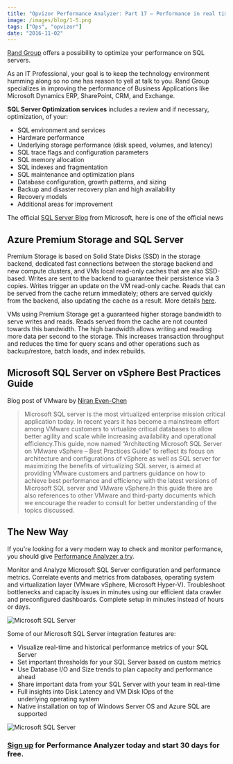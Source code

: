 ```yaml
---
title: "Opvizor Performance Analyzer: Part 17 – Performance in real time for Microsoft SQL Server"
image: /images/blog/1-5.png
tags: ["Ops", "opvizor"]
date: "2016-11-02"
---
```


[Rand Group](https://www.randgroup.com/software/sql-server/sql-server-optimization/?gclid=CjwKEAjw7ZHABRCTr_DV4_ejvgQSJACr-Ycwi3ReSVVDFlyt7or3p_RNnKH0RhMKsCG5vTAtoqBs2hoCCzvw_wcB) offers a possibility to optimize your performance on SQL servers.

As an IT Professional, your goal is to keep the technology environment humming along so no one has reason to yell at talk to you. Rand Group specializes in improving the performance of Business Applications like Microsoft Dynamics ERP, SharePoint, CRM, and Exchange.

**SQL Server Optimization services** includes a review and if necessary, optimization, of your:

- SQL environment and services
- Hardware performance
- Underlying storage performance (disk speed, volumes, and latency)
- SQL trace flags and configuration parameters
- SQL memory allocation
- SQL indexes and fragmentation
- SQL maintenance and optimization plans
- Database configuration, growth patterns, and sizing
- Backup and disaster recovery plan and high availability
- Recovery models
- Additional areas for improvement

The official [SQL Server Blog](https://blogs.technet.microsoft.com/dataplatforminsider/) from Microsoft, here is one of the official news

## Azure Premium Storage and SQL Server

Premium Storage is based on Solid State Disks (SSD) in the storage backend, dedicated fast connections between the storage backend and new compute clusters, and VMs local read-only caches that are also SSD-based. Writes are sent to the backend to guarantee their persistence via 3 copies. Writes trigger an update on the VM read-only cache. Reads that can be served from the cache return immediately; others are served quickly from the backend, also updating the cache as a result. More details [here](http://azure.microsoft.com/blog/2015/04/16/azure-premium-storage-now-generally-available-2/).

VMs using Premium Storage get a guaranteed higher storage bandwidth to serve writes and reads. Reads served from the cache are not counted towards this bandwidth. The high bandwidth allows writing and reading more data per second to the storage. This increases transaction throughput and reduces the time for query scans and other operations such as backup/restore, batch loads, and index rebuilds.

## Microsoft SQL Server on vSphere Best Practices Guide

Blog post of VMware by [Niran Even-Chen](http://blogs.vmware.com/apps/author/niranevenchen)

> Microsoft SQL server is the most virtualized enterprise mission critical application today. In recent years it has become a mainstream effort among VMware customers to virtualize critical databases to allow better agility and scale while increasing availability and operational efficiency.This guide, now named “Architecting Microsoft SQL Server on VMware vSphere – Best Practices Guide” to reflect its focus on architecture and configurations of vSphere as well as SQL server for maximizing the benefits of virtualizing SQL server, is aimed at providing VMware customers and partners guidance on how to achieve best performance and efficiency with the latest versions of Microsoft SQL server and VMware vSphere.In this guide there are also references to other VMware and third-party documents which we encourage the reader to consult for better understanding of the topics discussed.

## The New Way

If you're looking for a very modern way to check and monitor performance, you should give [Performance Analyzer a try](http://try.opvizor.com/perfanalyzer/). 

Monitor and Analyze Microsoft SQL Server configuration and performance metrics. Correlate events and metrics from databases, operating system and virtualization layer (VMware vSphere, Microsoft Hyper-V). Troubleshoot bottlenecks and capacity issues in minutes using our efficient data crawler and preconfigured dashboards. Complete setup in minutes instead of hours or days.

![Microsoft SQL Server](/images/blog/1-5.png)

Some of our Microsoft SQL Server integration features are:

- Visualize real-time and historical performance metrics of your SQL Server
- Set important thresholds for your SQL Server based on custom metrics
- Use Database I/O and Size trends to plan capacity and performance ahead
- Share important data from your SQL Server with your team in real-time
- Full insights into Disk Latency and VM Disk IOps of the underlying operating system
- Native installation on top of Windows Server OS and Azure SQL are supported

![Microsoft SQL Server](/images/blog/2-5.png)

### [Sign up](http://try.opvizor.com/perfanalyzer/) for Performance Analyzer today and start 30 days for free.
